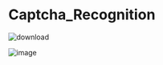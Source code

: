# Captcha_Recognition
![download](https://github.com/Puyush/Captcha_Recognition/assets/103782822/d63e04db-eaf0-45bd-9ab7-1fc7502f51d6)

![image]()
